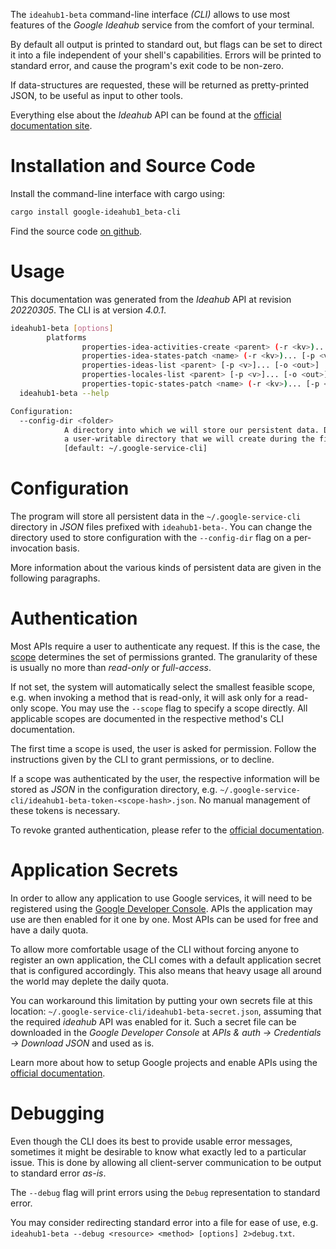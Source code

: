 <!---
DO NOT EDIT !
This file was generated automatically from 'src/generator/templates/cli/README.md.mako'
DO NOT EDIT !
-->
The `ideahub1-beta` command-line interface *(CLI)* allows to use most features of the *Google Ideahub* service from the comfort of your terminal.

By default all output is printed to standard out, but flags can be set to direct it into a file independent of your shell's
capabilities. Errors will be printed to standard error, and cause the program's exit code to be non-zero.

If data-structures are requested, these will be returned as pretty-printed JSON, to be useful as input to other tools.

Everything else about the *Ideahub* API can be found at the
[official documentation site](https://console.cloud.google.com/apis/library/ideahub.googleapis.com).

# Installation and Source Code

Install the command-line interface with cargo using:

```bash
cargo install google-ideahub1_beta-cli
```

Find the source code [on github](https://github.com/Byron/google-apis-rs/tree/main/gen/ideahub1_beta-cli).

# Usage

This documentation was generated from the *Ideahub* API at revision *20220305*. The CLI is at version *4.0.1*.

```bash
ideahub1-beta [options]
        platforms
                properties-idea-activities-create <parent> (-r <kv>)... [-p <v>]... [-o <out>]
                properties-idea-states-patch <name> (-r <kv>)... [-p <v>]... [-o <out>]
                properties-ideas-list <parent> [-p <v>]... [-o <out>]
                properties-locales-list <parent> [-p <v>]... [-o <out>]
                properties-topic-states-patch <name> (-r <kv>)... [-p <v>]... [-o <out>]
  ideahub1-beta --help

Configuration:
  --config-dir <folder>
            A directory into which we will store our persistent data. Defaults to
            a user-writable directory that we will create during the first invocation.
            [default: ~/.google-service-cli]

```

# Configuration

The program will store all persistent data in the `~/.google-service-cli` directory in *JSON* files prefixed with `ideahub1-beta-`.  You can change the directory used to store configuration with the `--config-dir` flag on a per-invocation basis.

More information about the various kinds of persistent data are given in the following paragraphs.

# Authentication

Most APIs require a user to authenticate any request. If this is the case, the [scope][scopes] determines the 
set of permissions granted. The granularity of these is usually no more than *read-only* or *full-access*.

If not set, the system will automatically select the smallest feasible scope, e.g. when invoking a
method that is read-only, it will ask only for a read-only scope. 
You may use the `--scope` flag to specify a scope directly. 
All applicable scopes are documented in the respective method's CLI documentation.

The first time a scope is used, the user is asked for permission. Follow the instructions given 
by the CLI to grant permissions, or to decline.

If a scope was authenticated by the user, the respective information will be stored as *JSON* in the configuration
directory, e.g. `~/.google-service-cli/ideahub1-beta-token-<scope-hash>.json`. No manual management of these tokens
is necessary.

To revoke granted authentication, please refer to the [official documentation][revoke-access].

# Application Secrets

In order to allow any application to use Google services, it will need to be registered using the 
[Google Developer Console][google-dev-console]. APIs the application may use are then enabled for it
one by one. Most APIs can be used for free and have a daily quota.

To allow more comfortable usage of the CLI without forcing anyone to register an own application, the CLI
comes with a default application secret that is configured accordingly. This also means that heavy usage
all around the world may deplete the daily quota.

You can workaround this limitation by putting your own secrets file at this location: 
`~/.google-service-cli/ideahub1-beta-secret.json`, assuming that the required *ideahub* API 
was enabled for it. Such a secret file can be downloaded in the *Google Developer Console* at 
*APIs & auth -> Credentials -> Download JSON* and used as is.

Learn more about how to setup Google projects and enable APIs using the [official documentation][google-project-new].


# Debugging

Even though the CLI does its best to provide usable error messages, sometimes it might be desirable to know
what exactly led to a particular issue. This is done by allowing all client-server communication to be 
output to standard error *as-is*.

The `--debug` flag will print errors using the `Debug` representation to standard error.

You may consider redirecting standard error into a file for ease of use, e.g. `ideahub1-beta --debug <resource> <method> [options] 2>debug.txt`.


[scopes]: https://developers.google.com/+/api/oauth#scopes
[revoke-access]: http://webapps.stackexchange.com/a/30849
[google-dev-console]: https://console.developers.google.com/
[google-project-new]: https://developers.google.com/console/help/new/
